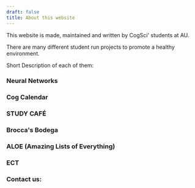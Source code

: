 ```yaml
---
draft: false
title: About this website
---
```


This website is made, maintained and written by CogSci' students at AU.



There are many different student run projects to promote a healthy environment.



Short Description of each of them:



### Neural Networks



### Cog Calendar



### STUDY CAFÉ



### Brocca's Bodega



### ALOE (Amazing Lists of Everything)



### ECT



### Contact us:

